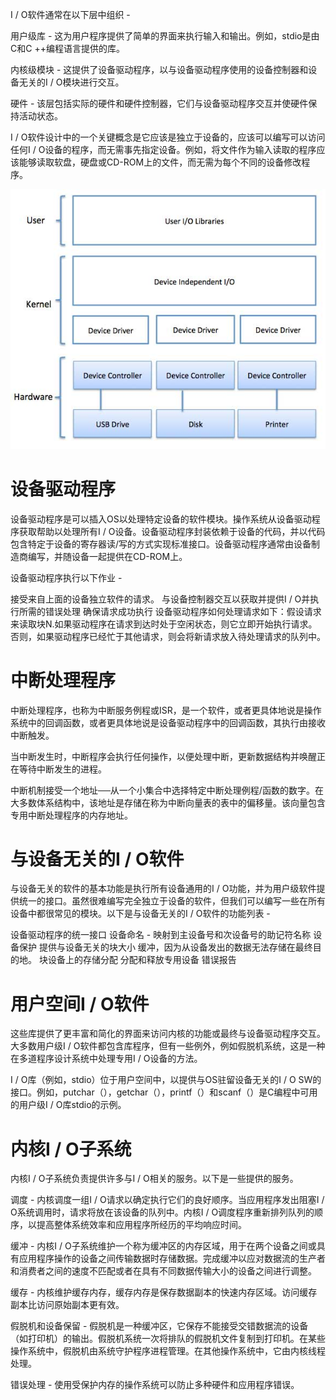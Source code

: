 I / O软件通常在以下层中组织 -

用户级库 - 这为用户程序提供了简单的界面来执行输入和输出。例如，stdio是由C和C ++编程语言提供的库。

内核级模块 - 这提供了设备驱动程序，以与设备驱动程序使用的设备控制器和设备无关的I / O模块进行交互。

硬件 - 该层包括实际的硬件和硬件控制器，它们与设备驱动程序交互并使硬件保持活动状态。

I / O软件设计中的一个关键概念是它应该是独立于设备的，应该可以编写可以访问任何I / O设备的程序，而无需事先指定设备。例如，将文件作为输入读取的程序应该能够读取软盘，硬盘或CD-ROM上的文件，而无需为每个不同的设备修改程序。

![](./images/io_software.jpg)

# 设备驱动程序
设备驱动程序是可以插入OS以处理特定设备的软件模块。操作系统从设备驱动程序获取帮助以处理所有I / O设备。设备驱动程序封装依赖于设备的代码，并以代码包含特定于设备的寄存器读/写的方式实现标准接口。设备驱动程序通常由设备制造商编写，并随设备一起提供在CD-ROM上。

设备驱动程序执行以下作业 -

接受来自上面的设备独立软件的请求。
与设备控制器交互以获取并提供I / O并执行所需的错误处理
确保请求成功执行
设备驱动程序如何处理请求如下：假设请求来读取块N.如果驱动程序在请求到达时处于空闲状态，则它立即开始执行请求。否则，如果驱动程序已经忙于其他请求，则会将新请求放入待处理请求的队列中。

# 中断处理程序
中断处理程序，也称为中断服务例程或ISR，是一个软件，或者更具体地说是操作系统中的回调函数，或者更具体地说是设备驱动程序中的回调函数，其执行由接收中断触发。

当中断发生时，中断程序会执行任何操作，以便处理中断，更新数据结构并唤醒正在等待中断发生的进程。

中断机制接受一个地址──从一个小集合中选择特定中断处理例程/函数的数字。在大多数体系结构中，该地址是存储在称为中断向量表的表中的偏移量。该向量包含专用中断处理程序的内存地址。

# 与设备无关的I / O软件
与设备无关的软件的基本功能是执行所有设备通用的I / O功能，并为用户级软件提供统一的接口。虽然很难编写完全独立于设备的软件，但我们可以编写一些在所有设备中都很常见的模块。以下是与设备无关的I / O软件的功能列表 -

设备驱动程序的统一接口
设备命名 - 映射到主设备号和次设备号的助记符名称
设备保护
提供与设备无关的块大小
缓冲，因为从设备发出的数据无法存储在最终目的地。
块设备上的存储分配
分配和释放专用设备
错误报告

# 用户空间I / O软件
这些库提供了更丰富和简化的界面来访问内核的功能或最终与设备驱动程序交互。大多数用户级I / O软件都包含库程序，但有一些例外，例如假脱机系统，这是一种在多道程序设计系统中处理专用I / O设备的方法。

I / O库（例如，stdio）位于用户空间中，以提供与OS驻留设备无关的I / O SW的接口。例如，putchar（），getchar（），printf（）和scanf（）是C编程中可用的用户级I / O库stdio的示例。

# 内核I / O子系统
内核I / O子系统负责提供许多与I / O相关的服务。以下是一些提供的服务。

调度 - 内核调度一组I / O请求以确定执行它们的良好顺序。当应用程序发出阻塞I / O系统调用时，请求将放在该设备的队列中。内核I / O调度程序重新排列队列的顺序，以提高整体系统效率和应用程序所经历的平均响应时间。

缓冲 - 内核I / O子系统维护一个称为缓冲区的内存区域，用于在两个设备之间或具有应用程序操作的设备之间传输数据时存储数据。完成缓冲以应对数据流的生产者和消费者之间的速度不匹配或者在具有不同数据传输大小的设备之间进行调整。

缓存 - 内核维护缓存内存，缓存内存是保存数据副本的快速内存区域。访问缓存副本比访问原始副本更有效。

假脱机和设备保留 - 假脱机是一种缓冲区，它保存不能接受交错数据流的设备（如打印机）的输出。假脱机系统一次将排队的假脱机文件复制到打印机。在某些操作系统中，假脱机由系统守护程序进程管理。在其他操作系统中，它由内核线程处理。

错误处理 - 使用受保护内存的操作系统可以防止多种硬件和应用程序错误。
